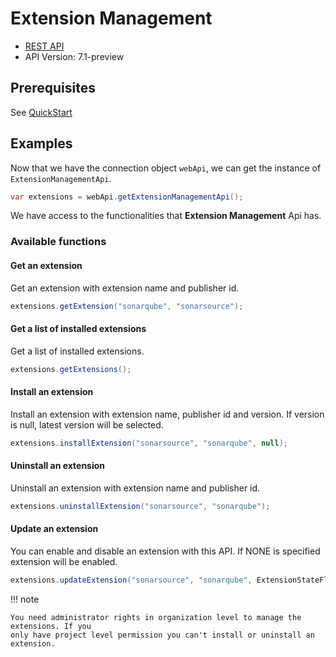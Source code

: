 # Extension Management

- [REST API](https://docs.microsoft.com/en-us/rest/api/azure/devops/extensionmanagement/installed-extensions?view=azure-devops-rest-6.1)
- API Version: 7.1-preview

## Prerequisites

See [QuickStart](quickstart.md)

## Examples

Now that we have the connection object `webApi`, we can get the instance of `ExtensionManagementApi`.

```java
var extensions = webApi.getExtensionManagementApi();
```

We have access to the functionalities that **Extension Management** Api has.

### Available functions

#### Get an extension

Get an extension with extension name and publisher id.

```java
extensions.getExtension("sonarqube", "sonarsource");
```

#### Get a list of installed extensions

Get a list of installed extensions.

```java
extensions.getExtensions();
```

#### Install an extension

Install an extension with extension name, publisher id and version. If version is null, latest version will be selected.

```java
extensions.installExtension("sonarsource", "sonarqube", null);
```

#### Uninstall an extension

Uninstall an extension with extension name and publisher id.

```java
extensions.uninstallExtension("sonarsource", "sonarqube");
```

#### Update an extension

You can enable and disable an extension with this API. If NONE is specified extension will be enabled.

```java
extensions.updateExtension("sonarsource", "sonarqube", ExtensionStateFlags.DISABLED);
```

!!! note

    You need administrator rights in organization level to manage the extensions. If you
    only have project level permission you can't install or uninstall an extension.
